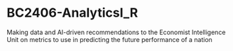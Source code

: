 # BC2406-AnalyticsI_R
Making data and AI-driven recommendations to the Economist Intelligence Unit on metrics to use in predicting the future performance of a nation
